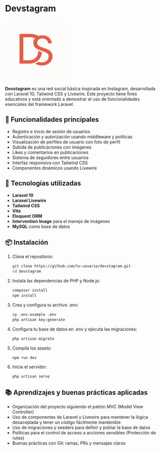 # Devstagram
<img src="assets/logo.png" alt="DevStagram Logo" width="200"/>

**Devstagram** es una red social básica inspirada en Instagram, desarrollada con Laravel 10, Tailwind CSS y Livewire. Este proyecto tiene fines educativos y está orientado a demostrar el uso de funcionalidades esenciales del framework Laravel.

## 🚀 Funcionalidades principales

- Registro e inicio de sesión de usuarios
- Autenticación y autorización usando middleware y políticas
- Visualización de perfiles de usuario con foto de perfil
- Subida de publicaciones con imágenes
- Likes y comentarios en publicaciones
- Sistema de seguidores entre usuarios
- Interfaz responsiva con Tailwind CSS
- Componentes dinámicos usando Livewire

## 🧰 Tecnologías utilizadas

- **Laravel 10**
- **Laravel Livewire**
- **Tailwind CSS**
- **Vite**
- **Eloquent ORM**
- **Intervention Image** para el manejo de imágenes
- **MySQL** como base de datos

## 📦 Instalación

1. Clona el repositorio:
   ```bash
   git clone https://github.com/tu-usuario/devstagram.git
   cd devstagram
2. Instala las dependencias de PHP y Node.js:
   ```bash
   composer install
   npm install
3. Crea y configura tu archivo .env:
   ```bash
   cp .env.example .env
   php artisan key:generate
4. Configura tu base de datos en .env y ejecuta las migraciones:
   ```bash
   php artisan migrate
5. Compila los assets:
   ```bash
   npm run dev
6. Inicia el servidor:
   ```bash
   php artisan serve

## 📚 Aprendizajes y buenas prácticas aplicadas
- Organización del proyecto siguiendo el patrón MVC (Model View Controller)
- Uso de componentes de Laravel y Livewire para mantener la lógica desacoplada y tener un código fácilmente mantenible
- Uso de migraciones y seeders para definir y poblar la base de datos
- Políticas para el control de acceso a acciones sensibles (Protección de rutas)
- Buenas prácticas con Git: ramas, PRs y mensajes claros
